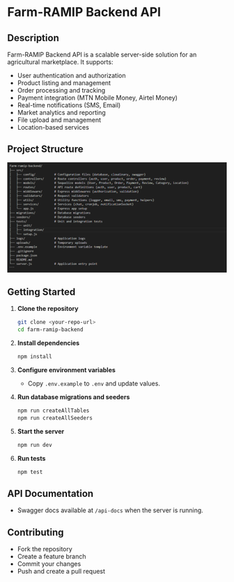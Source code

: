 # Farm-RAMIP Backend API

## Description

Farm-RAMIP Backend API is a scalable server-side solution for an agricultural marketplace. It supports:

- User authentication and authorization
- Product listing and management
- Order processing and tracking
- Payment integration (MTN Mobile Money, Airtel Money)
- Real-time notifications (SMS, Email)
- Market analytics and reporting
- File upload and management
- Location-based services

## Project Structure

![project structure](image.png)

## Getting Started

1. **Clone the repository**
   ```sh
   git clone <your-repo-url>
   cd farm-ramip-backend
   ```

2. **Install dependencies**
   ```sh
   npm install
   ```

3. **Configure environment variables**
   - Copy `.env.example` to `.env` and update values.

4. **Run database migrations and seeders**
   ```sh
   npm run createAllTables
   npm run createAllSeeders
   ```

5. **Start the server**
   ```sh
   npm run dev 
   ```

6. **Run tests**
   ```sh
   npm test
   ```

## API Documentation

- Swagger docs available at `/api-docs` when the server is running.

## Contributing

- Fork the repository
- Create a feature branch
- Commit your changes
- Push and create a pull request

